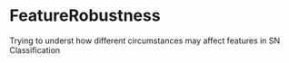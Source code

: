# FeatureRobustness
Trying to underst how different circumstances may affect features in SN Classification
